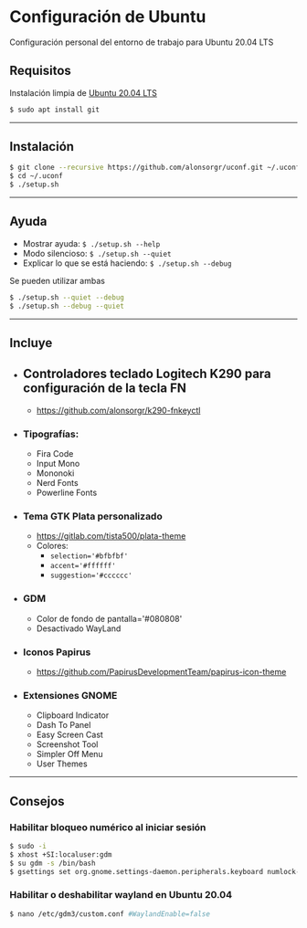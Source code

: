 # Configuración de Ubuntu

Configuración personal del entorno de trabajo para Ubuntu 20.04 LTS

## Requisitos

Instalación limpia de [Ubuntu 20.04 LTS](https://releases.ubuntu.com/20.04.1/ubuntu-20.04.1-desktop-amd64.iso?_ga=2.189067822.485950335.1599564112-573427031.1599564112)

```sh
$ sudo apt install git
```
***
## Instalación

```sh
$ git clone --recursive https://github.com/alonsorgr/uconf.git ~/.uconf
$ cd ~/.uconf
$ ./setup.sh
```
***
## Ayuda

- Mostrar ayuda: `$ ./setup.sh --help`
- Modo silencioso: `$ ./setup.sh --quiet`
- Explicar lo que se está haciendo: `$ ./setup.sh --debug`

Se pueden utilizar ambas

```sh
$ ./setup.sh --quiet --debug
$ ./setup.sh --debug --quiet
```
***
## Incluye
- ## Controladores teclado Logitech K290 para configuración de la tecla FN
  - https://github.com/alonsorgr/k290-fnkeyctl

- ### Tipografías:
  - Fira Code
  - Input Mono
  - Mononoki
  - Nerd Fonts
  - Powerline Fonts

- ### Tema GTK Plata personalizado
  - https://gitlab.com/tista500/plata-theme
  - Colores:
    - ```selection='#bfbfbf'```
    - ```accent='#ffffff'```
    - ```suggestion='#cccccc'```
- ### GDM
  - Color de fondo de pantalla='#080808'
  - Desactivado WayLand

- ### Iconos Papirus
  - https://github.com/PapirusDevelopmentTeam/papirus-icon-theme

- ### Extensiones GNOME
  - Clipboard Indicator
  - Dash To Panel
  - Easy Screen Cast
  - Screenshot Tool
  - Simpler Off Menu
  - User Themes

---

## Consejos

### Habilitar bloqueo numérico al iniciar sesión

```sh
$ sudo -i
$ xhost +SI:localuser:gdm
$ su gdm -s /bin/bash
$ gsettings set org.gnome.settings-daemon.peripherals.keyboard numlock-state 'on'
```

### Habilitar o deshabilitar wayland en Ubuntu 20.04

```sh
$ nano /etc/gdm3/custom.conf #WaylandEnable=false
```
